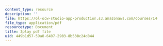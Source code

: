 ```yaml
---
content_type: resource
description: ''
file: https://ol-ocw-studio-app-production.s3.amazonaws.com/courses/14-73-the-challenge-of-world-poverty-spring-2011/449b1d5759a8640729838b538c24d844_K2LvCx8H0OU.pdf
file_type: application/pdf
resourcetype: Document
title: 3play pdf file
uid: 449b1d57-59a8-6407-2983-8b538c24d844
---
```

